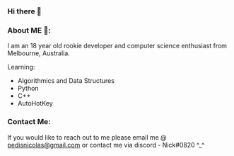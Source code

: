 ### Hi there 👋

### About ME 💬:
I am an 18 year old rookie developer and computer science enthusiast from Melbourne, Australia.

Learning:

- Algorithmics and Data Structures
- Python
- C++
- AutoHotKey


### Contact Me:
If you would like to reach out to me please email me @ pedisnicolas@gmail.com or contact me via discord - Nick#0820 ^_^
